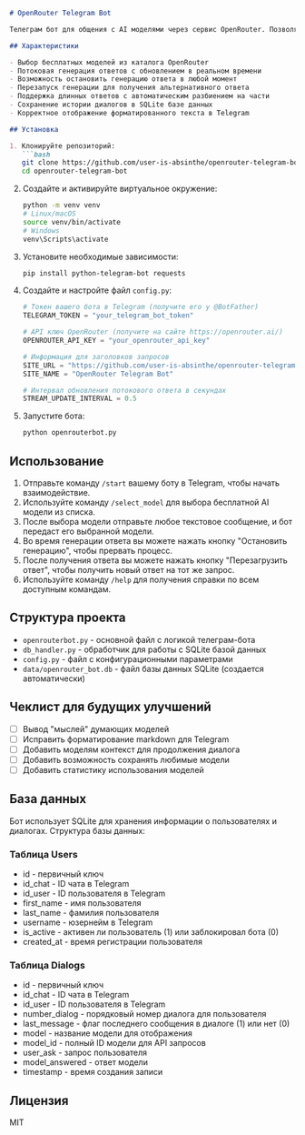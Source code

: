 ```markdown
# OpenRouter Telegram Bot

Телеграм бот для общения с AI моделями через сервис OpenRouter. Позволяет выбирать и общаться с различными бесплатными языковыми моделями.

## Характеристики

- Выбор бесплатных моделей из каталога OpenRouter
- Потоковая генерация ответов с обновлением в реальном времени
- Возможность остановить генерацию ответа в любой момент
- Перезапуск генерации для получения альтернативного ответа
- Поддержка длинных ответов с автоматическим разбиением на части
- Сохранение истории диалогов в SQLite базе данных
- Корректное отображение форматированного текста в Telegram

## Установка

1. Клонируйте репозиторий:
   ```bash
   git clone https://github.com/user-is-absinthe/openrouter-telegram-bot.git
   cd openrouter-telegram-bot
   ```

2. Создайте и активируйте виртуальное окружение:
   ```bash
   python -m venv venv
   # Linux/macOS
   source venv/bin/activate
   # Windows
   venv\Scripts\activate
   ```

3. Установите необходимые зависимости:
   ```bash
   pip install python-telegram-bot requests
   ```

4. Создайте и настройте файл `config.py`:
   ```python
   # Токен вашего бота в Telegram (получите его у @BotFather)
   TELEGRAM_TOKEN = "your_telegram_bot_token"

   # API ключ OpenRouter (получите на сайте https://openrouter.ai/)
   OPENROUTER_API_KEY = "your_openrouter_api_key"

   # Информация для заголовков запросов
   SITE_URL = "https://github.com/user-is-absinthe/openrouter-telegram-bot"
   SITE_NAME = "OpenRouter Telegram Bot"

   # Интервал обновления потокового ответа в секундах
   STREAM_UPDATE_INTERVAL = 0.5
   ```

5. Запустите бота:
   ```bash
   python openrouterbot.py
   ```

## Использование

1. Отправьте команду `/start` вашему боту в Telegram, чтобы начать взаимодействие.
2. Используйте команду `/select_model` для выбора бесплатной AI модели из списка.
3. После выбора модели отправьте любое текстовое сообщение, и бот передаст его выбранной модели.
4. Во время генерации ответа вы можете нажать кнопку "Остановить генерацию", чтобы прервать процесс.
5. После получения ответа вы можете нажать кнопку "Перезагрузить ответ", чтобы получить новый ответ на тот же запрос.
6. Используйте команду `/help` для получения справки по всем доступным командам.

## Структура проекта

- `openrouterbot.py` - основной файл с логикой телеграм-бота
- `db_handler.py` - обработчик для работы с SQLite базой данных
- `config.py` - файл с конфигурационными параметрами
- `data/openrouter_bot.db` - файл базы данных SQLite (создается автоматически)

## Чеклист для будущих улучшений

- [ ] Вывод "мыслей" думающих моделей
- [ ] Исправить форматирование markdown для Telegram
- [ ] Добавить моделям контекст для продолжения диалога
- [ ] Добавить возможность сохранять любимые модели
- [ ] Добавить статистику использования моделей

## База данных

Бот использует SQLite для хранения информации о пользователях и диалогах. Структура базы данных:

### Таблица Users
- id - первичный ключ
- id_chat - ID чата в Telegram
- id_user - ID пользователя в Telegram
- first_name - имя пользователя
- last_name - фамилия пользователя
- username - юзернейм в Telegram
- is_active - активен ли пользователь (1) или заблокировал бота (0)
- created_at - время регистрации пользователя

### Таблица Dialogs
- id - первичный ключ
- id_chat - ID чата в Telegram
- id_user - ID пользователя в Telegram
- number_dialog - порядковый номер диалога для пользователя
- last_message - флаг последнего сообщения в диалоге (1) или нет (0)
- model - название модели для отображения
- model_id - полный ID модели для API запросов
- user_ask - запрос пользователя
- model_answered - ответ модели
- timestamp - время создания записи

## Лицензия

MIT
```
